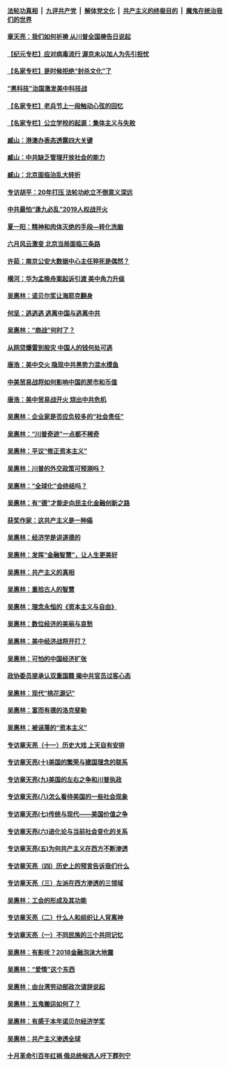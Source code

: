 ####  [法轮功真相](../../../../basic/blob/master/README.md?t=07031602) &nbsp;|&nbsp; [九评共产党](../../../../9ping.md/blob/master/README.md?t=07031602) &nbsp;|&nbsp; [解体党文化](../../../../jtdwh.md/blob/master/README.md?t=07031602)  &nbsp;|&nbsp; [共产主义的终极目的](../../../../gczydzjmd.md/blob/master/README.md?t=07031602) &nbsp;|&nbsp; [魔鬼在统治我们的世界](../../../../mgztzwmdsj.md/blob/master/README.md?t=07031602) 

#### [章天亮：我们如何祈祷 从川普全国祷告日说起](../pages/nsc423/n11944627.md?t=07031602) 

#### [【纪元专栏】应对病毒流行 渥京未以加人为先引担忧](../pages/nsc423/n11875714.md?t=07031602) 

#### [【名家专栏】是时候拒绝“封杀文化”了](../pages/nsc423/n11814093.md?t=07031602) 

#### [“黑科技”治国激发美中科技战](../pages/nsc423/n11638056.md?t=07031602) 

#### [【名家专栏】老兵节上一段触动心弦的回忆](../pages/nsc423/n11646016.md?t=07031602) 

#### [【名家专栏】公立学校的起源：集体主义与失败](../pages/nsc423/n11601833.md?t=07031602) 

#### [臧山：港澳办表态透露四大关键](../pages/nsc423/n11421628.md?t=07031602) 

#### [臧山：中共缺乏管理开放社会的能力](../pages/nsc423/n11407457.md?t=07031602) 

#### [臧山：北京面临治乱大转折](../pages/nsc423/n11406895.md?t=07031602) 

#### [专访胡平：20年打压 法轮功屹立不倒意义深远](../pages/nsc423/n11398800.md?t=07031602) 

#### [中共最怕“逢九必乱”2019人权战开火](../pages/nsc423/n11385248.md?t=07031602) 

#### [夏一阳：精神和肉体灭绝的手段—转化洗脑](../pages/nsc423/n11368250.md?t=07031602) 

#### [六月风云激变 北京当局面临三条路](../pages/nsc423/n11313668.md?t=07031602) 

#### [许茹：南京公安大数据中心主任猝死是偶然？](../pages/nsc423/n11064744.md?t=07031602) 

#### [横河：华为孟晚舟案起诉引渡 美中角力升级](../pages/nsc423/n11027230.md?t=07031602) 

#### [吴惠林：诺贝尔奖让海耶克翻身](../pages/nsc423/n10890049.md?t=07031602) 

#### [何坚：逃逃逃 逃离中国与逃离中共](../pages/nsc423/n10592891.md?t=07031602) 

#### [吴惠林：“商战”何时了？](../pages/nsc423/n10573558.md?t=07031602) 

#### [从网贷爆雷到股灾 中国人的钱何处可逃](../pages/nsc423/n10572800.md?t=07031602) 

#### [唐浩：美中交火 隐现中共黑势力混水摸鱼](../pages/nsc423/n10544040.md?t=07031602) 

#### [中美贸易战将如何影响中国的房市和币值](../pages/nsc423/n10543697.md?t=07031602) 

#### [唐浩：美中贸易战开火 烧出中共危机](../pages/nsc423/n10540126.md?t=07031602) 

#### [吴惠林：企业家是否应负较多的“社会责任”](../pages/nsc423/n10535022.md?t=07031602) 

#### [吴惠林：“川普奇迹”一点都不稀奇](../pages/nsc423/n10512808.md?t=07031602) 

#### [吴惠林：平议“修正资本主义”](../pages/nsc423/n10495724.md?t=07031602) 

#### [吴惠林：川普的外交政策可预测吗？](../pages/nsc423/n10462387.md?t=07031602) 

#### [吴惠林：“全球化”会终结吗？](../pages/nsc423/n10452838.md?t=07031602) 

#### [吴惠林：有“德”才能走向民主化金融创新之路](../pages/nsc423/n10432292.md?t=07031602) 

#### [获奖作家：这共产主义是一种癌](../pages/nsc423/n10431541.md?t=07031602) 

#### [吴惠林：经济学是讲道德的](../pages/nsc423/n10398014.md?t=07031602) 

#### [吴惠林：发挥“金融智慧”，让人生更美好](../pages/nsc423/n10375019.md?t=07031602) 

#### [吴惠林：共产主义的真相](../pages/nsc423/n10351394.md?t=07031602) 

#### [吴惠林：重拾古人的智慧](../pages/nsc423/n10337691.md?t=07031602) 

#### [吴惠林：理念永恒的《资本主义与自由》](../pages/nsc423/n10316274.md?t=07031602) 

#### [吴惠林：数位经济的美丽与哀愁](../pages/nsc423/n10292946.md?t=07031602) 

#### [吴惠林：美中经济战将开打？](../pages/nsc423/n10258825.md?t=07031602) 

#### [吴惠林：可怕的中国经济扩张](../pages/nsc423/n10219147.md?t=07031602) 

#### [政协委员提承认双重国籍 揭中共官员过客心态](../pages/nsc423/n10208809.md?t=07031602) 

#### [吴惠林：现代“桃花源记”](../pages/nsc423/n10185234.md?t=07031602) 

#### [吴惠林：富而有德的洛克斐勒](../pages/nsc423/n10142264.md?t=07031602) 

#### [吴惠林：被诬蔑的“资本主义”](../pages/nsc423/n10124816.md?t=07031602) 

#### [专访章天亮（十一）历史大戏 上天自有安排](../pages/nsc423/n10094905.md?t=07031602) 

#### [专访章天亮(十)美国的繁荣与建国理念的联系](../pages/nsc423/n10094899.md?t=07031602) 

#### [专访章天亮(九)美国的左右之争和川普执政](../pages/nsc423/n10094889.md?t=07031602) 

#### [专访章天亮(八)怎么看待美国的一些社会现象](../pages/nsc423/n10094857.md?t=07031602) 

#### [专访章天亮(七)传统与现代——美国价值之争](../pages/nsc423/n10093140.md?t=07031602) 

#### [专访章天亮(六)进化论与当前社会变化的关系](../pages/nsc423/n10092036.md?t=07031602) 

#### [专访章天亮(五)为何共产主义在西方不断渗透](../pages/nsc423/n10083620.md?t=07031602) 

#### [专访章天亮（四）历史上的预言告诉我们什么](../pages/nsc423/n10083606.md?t=07031602) 

#### [专访章天亮（三）左派在西方渗透的三领域](../pages/nsc423/n10081115.md?t=07031602) 

#### [吴惠林：工会的形成及其功能](../pages/nsc423/n10080633.md?t=07031602) 

#### [专访章天亮（二）什么人和组织让人背离神](../pages/nsc423/n10076637.md?t=07031602) 

#### [专访章天亮（一）不同民族的三个共同记忆](../pages/nsc423/n10074188.md?t=07031602) 

#### [吴惠林：有影呒？2018金融泡沫大地震](../pages/nsc423/n10040534.md?t=07031602) 

#### [吴惠林：“爱情”这个东西](../pages/nsc423/n10019423.md?t=07031602) 

#### [吴惠林：由台湾劳动部政次请辞说起](../pages/nsc423/n9979679.md?t=07031602) 

#### [吴惠林：五鬼搬运如何了？](../pages/nsc423/n9925338.md?t=07031602) 

#### [吴惠林：有感于本年诺贝尔经济学奖](../pages/nsc423/n9871883.md?t=07031602) 

#### [吴惠林：共产主义渗透全球](../pages/nsc423/n9812748.md?t=07031602) 

#### [十月革命引百年红祸 俄总统候选人吁下葬列宁](../pages/nsc423/n9810182.md?t=07031602) 

